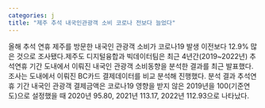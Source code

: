 ```yaml
---
categories: j
title: "제주 추석 내국인관광객 소비 코로나 전보다 늘었다"
---
```

올해 추석 연휴 제주를 방문한 내국인 관광객 소비가 코로나19 발생 이전보다 12.9% 많은 것으로 조사됐다.제주도 디지털융합과 빅데이터팀은 최근 4년간(2019~2022년) 추석연휴 기간 도내에서 이뤄진 내국인 관광객 소비동향을 분석한 결과를 최근 발표했다.조사는 도내에서 이뤄진 BC카드 결제데이터를 비교 분석해 진행했다. 분석 결과 추석연휴 기간 내국인 관광객 결제금액은 코로나19 영향을 받지 않은 2019년을 100(기준연도)으로 설정했을 때 2020년 95.80, 2021년 113.17, 2022년 112.93으로 나타났다.